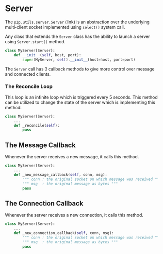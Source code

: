 # Server

The `p2p.utils.server.Server` ([link](../p2p/utils/server.py)) is an abstraction over the underlying multi-client socket implemented using `select()` system call.

Any class that extends the `Server` class has the ability to launch a server using `Server.start()` method.

```python
class MyServer(Server):
    def __init__(self, host, port):
        super(MyServer, self).__init__(host=host, port=port)
```

The `Server` call has 3 callback methods to give more control over message and connected clients.

### The Reconcile Loop

This loop is an infinite loop which is triggered every 5 seconds. This method can be utilized to change the state of the server which is implementing this method.

```python
class MyServer(Server):
    ...
    def _reconcile(self):
        pass
```

## The Message Callback

Whenever the server receives a new message, it calls this method.

```python
class MyServer(Server):
    ...
    def _new_message_callback(self, conn, msg):
        """ conn : the original socket on which message was received """
        """ msg  : the original message as bytes """
        pass
```

## The Connection Callback
Whenever the server receives a new connection, it calls this method.

```python
class MyServer(Server):
    ...
    def _new_connection_callback(self, conn, msg):
        """ conn : the original socket on which message was received """
        """ msg  : the original message as bytes """
        pass
```
